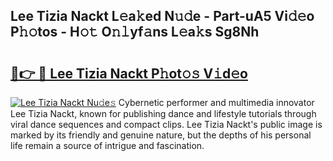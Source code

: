 ## Lee Tizia Nackt L𝚎a𝚔ed N𝚞𝚍e - Part-uA5 Vi𝚍𝚎o P𝚑𝚘tos - H𝚘𝚝 O𝚗𝚕yf𝚊ns L𝚎a𝚔s Sg8Nh

# <h2><a href="http://kf5k9qo.oniu.top/?m=Lee+Tizia+Nackt">🔗👉 🔴 Lee Tizia Nackt P𝚑ot𝚘𝚜 V𝚒d𝚎o</a></h2>

[![Lee Tizia Nackt Nu𝚍e𝚜](https://i.imgur.com/0qMVB7G.gif)](http://kf5k9qo.oniu.top/?m=Lee+Tizia+Nackt)
Cybernetic performer and multimedia innovator Lee Tizia Nackt, known for publishing dance and lifestyle tutorials through viral dance sequences and compact clips. Lee Tizia Nackt's public image is marked by its friendly and genuine nature, but the depths of his personal life remain a source of intrigue and fascination.  
